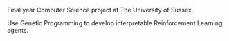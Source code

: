 Final year Computer Science project at The University of Sussex.

Use Genetic Programming to develop interpretable Reinforcement Learning agents.